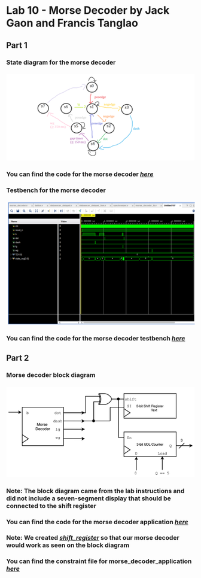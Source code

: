 # Lab 10 - Morse Decoder by Jack Gaon and Francis Tanglao

## Part 1
### State diagram for the morse decoder
### ![State diagram](https://github.com/fctanglao/DigitalLogicDesignUsingVerilogLabs/blob/main/Lab%2010/Part%201/state%20diagram%20for%20morse%20decoder.png)
### You can find the code for the morse decoder [*here*](https://github.com/fctanglao/DigitalLogicDesignUsingVerilogLabs/blob/main/Lab%2010/Part%201/morse_decoder.v)
### Testbench for the morse decoder
### ![Testbench](https://github.com/fctanglao/DigitalLogicDesignUsingVerilogLabs/blob/main/Lab%2010/Part%201/morse_decoder%20testbench.png)
### You can find the code for the morse decoder testbench [*here*](https://github.com/fctanglao/DigitalLogicDesignUsingVerilogLabs/blob/main/Lab%2010/Part%201/morse_decoder_tb.v)

## Part 2
### Morse decoder block diagram
### ![Block diagram](https://github.com/fctanglao/DigitalLogicDesignUsingVerilogLabs/blob/main/Lab%2010/Part%202/morse%20decoder%20block%20diagram.png)
### Note: The block diagram came from the lab instructions and did not include a seven-segment display that should be connected to the shift register
### You can find the code for the morse decoder application [*here*](https://github.com/fctanglao/DigitalLogicDesignUsingVerilogLabs/blob/main/Lab%2010/Part%202/morse_decoder_application.v)
### Note: We created [*shift_register*](https://github.com/fctanglao/DigitalLogicDesignUsingVerilogLabs/blob/main/Lab%2010/Part%202/shift_register.v) so that our morse decoder would work as seen on the block diagram
### You can find the constraint file for morse_decoder_application [*here*](https://github.com/fctanglao/DigitalLogicDesignUsingVerilogLabs/blob/main/Lab%2010/Part%202/Nexys-A7-100T-Master.xdc)
